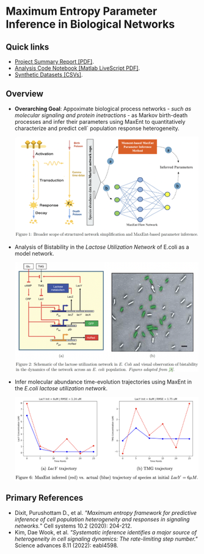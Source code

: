 # Maximum Entropy Parameter Inference in Biological Networks

## Quick links

- [Project Summary Report [PDF]](./docs/project-report.pdf).
- [Analysis Code Notebook [Matlab LiveScript PDF]](./docs/code-notebook.pdf).
- [Synthetic Datasets [CSVs]](./data).

## Overview

- **Overarching Goal**: Appoximate biological process networks - _such as molecular signaling and protein inetractions_ - as Markov birth-death processes and infer their parameters using MaxEnt to quantitatively characterize and predict cell` population response heterogeneity.

   <img src="./docs/assets/broad-goal.png" width=600 />

- Analysis of Bistability in the _Lactose Utilization Network_ of E.coli as a model network.
  
  <img src="./docs/assets/ecoli-bistability.png" width=600 />
  
- Infer molecular abundance time-evolution trajectories using MaxEnt in the _E.coli lactose utilization network_.
  
  <img src="./docs/assets/sample-trajectory-inference.png" width=700 />


## Primary References

- Dixit, Purushottam D., et al. _"Maximum entropy framework for predictive inference of cell population heterogeneity and responses in signaling networks._" Cell systems 10.2 (2020): 204-212.
- Kim, Dae Wook, et al. _"Systematic inference identifies a major source of heterogeneity in cell signaling dynamics: The rate-limiting step number."_ Science advances 8.11 (2022): eabl4598.
